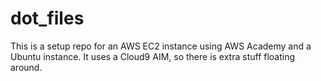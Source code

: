 # dot_files

This is a setup repo for an AWS EC2 instance using AWS Academy and a Ubuntu instance. It uses a Cloud9 AIM, so there is extra stuff floating around.
